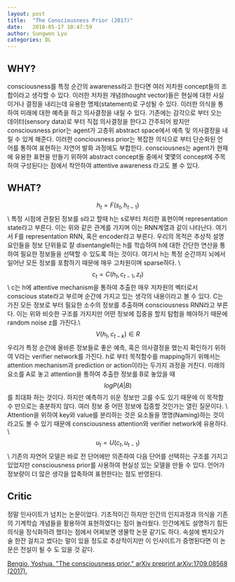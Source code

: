 ```yaml
---
layout: post
title:  "The Consciousness Prior (2017)"
date:   2018-05-17 10:47:59
author: Sungwon Lyu
categories: DL
---
```


## WHY? 
consciousness를 특정 순간의 awareness라고 한다면 여러 저차원 concept들의 조합이라고 생각할 수 있다. 이러한 저차원 개념(thought vector)들은 현실에 대한 사실이거나 결정을 내리는데 유용한 명제(statement)로 구성될 수 있다. 이러한 의식을 통하여 미래에 대한 예측을 하고 의사결정을 내릴 수 있다. 기존에는 감각으로 부터 오는 데이터(sensory data)로 부터 직접 의사결정을 한다고 간주되어 왔지만 consciousness prior는 agent가 고층위 abstract space에서 예측 및 의사결정을 내릴 수 있게 해준다. 이러한 conciousness prior는 복잡한 의식으로 부터 단순화된 언어를 통하여 표현하는 자연어 발화 과정에도 부합한다. consciousnes는 agent가 현재에 유용한 표현을 만들기 위하여 abstract concept들 중에서 몇몇의 concept에 주목하여 구성된다는 점에서 착안하여 attentive awareness 라고도 볼 수 있다. 

## WHAT?
$$h_t = F(s_t, h_{t-1})$$\\
특정 시점에 관찰된 정보를 s라고 할때 h는 s로부터 처리한 표현이며 representation state라고 부른다. 이는 위와 같은 관계를 가지며 이는 RNN계열과 같이 나타난다. 여기서 F를 representation RNN, 혹은 encoder라고 부른다. 우리의 목적은 추상적 설명 요인들을 정보 단위들로 잘 disentangle하는 h를 학습하여 h에 대한 간단한 연산을 통하여 필요한 정보들을 선택할 수 있도록 하는 것이다. 여기서 h는 특정 순간까지 뇌에서 일어난 모든 정보를 포함하기 때문에 매우 고차원이며 sparse하다. \\
$$c_t = C(h_t, c_{t-1}, z_t)$$\\
c는 h에 attentive mechanism을 통하여 추출한 매우 저차원의 벡터로서 conscious state라고 부르며 순간에 가지고 있는 생각의 내용이라고 볼 수 있다. C는 가진 모든 정보로 부터 필요한 소수의 정보를 추출하며 consciousness RNN라고 부른다. 이는 위와 비슷한 구조를 가지지만 어떤 정보에 집중을 할지 탐험을 해야하기 때문에 random noise z를 가진다.\\
$$V(h_t, c_{t - k}) \in R$$
우리가 특정 순간에 올바른 정보들로 좋은 예측, 혹은 의사결정을 했는지 확인하기 위하여 V라는 verifier network를 가진다. h로 부터 목적함수를 mapping하기 위해서는 attention mechanism과 prediction or action이라는 두가지 과정을 거친다. 미래의 요소를 A로 놓고 attention을 통하여 추출한 정보를 B로 놓았을 때 $$log P(A|B)$$를 최대화 하는 것이다. 하지만 예측하기 쉬운 정보만 고를 수도 있기 때문에 이 목적함수 만으로는 충분하지 않다. 여러 정보 중 어떤 정보에 집중할 것인가는 열린 질문이다. \\
Attention을 위하여 key와 value를 분리하는 것은 요소들을 명명(Naming)하는 것이라고도 볼 수 있기 때문에 consciousness attention와 verifier network에 유용하다. \\
$$u_t = U(c_t, u_{t-1})$$\\
기존의 자연어 모델은 바로 전 단어에만 의존하여 다음 단어를 선택하는 구조를 가지고 있었지만 consciousness prior를 사용하여 현실성 있는 모델을 만들 수 있다. 언어가 정보량이 더 많은 생각을 압축하여 표현한다는 점도 반영된다. 

## Critic
정말 인사이트가 넘치는 논문이었다. 기초적이긴 하지만 인간의 인지과정과 의식을 기존의 기계학습 개념들을 활용하여 표현하였다는 점이 놀라웠다. 인간에게도 설명하기 힘든 의식을 정식화하려 했다는 점에서 어찌보면 생물학 논문 같기도 하다. 속설에 벤지오가 술 한잔 걸치고 썼다는 말이 있을 정도로 추상적이지만 이 인사이트가 증명된다면 이 논문은 전설이 될 수 도 있을 것 같다. 

[Bengio, Yoshua. "The consciousness prior." arXiv preprint arXiv:1709.08568 (2017).](https://arxiv.org/abs/1709.08568)
